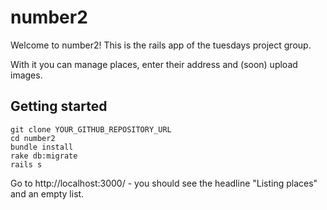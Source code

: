 # number2

Welcome to number2! This is the rails app of the tuesdays project
group.

With it you can manage places, enter their address and (soon) upload
images.

## Getting started

    git clone YOUR_GITHUB_REPOSITORY_URL
    cd number2
    bundle install
    rake db:migrate
    rails s

Go to http://localhost:3000/ - you should see the headline "Listing
places" and an empty list.

